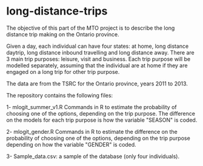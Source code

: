 # long-distance-trips

The objective of this part of the MTO project is to describe the long distance trip making on the Ontario province. 

Given a day, each individual can have four states: at home, long distance daytrip, long distance inbound travelling and long distance away. There are 3 main trip purposes: leisure, visit and business. Each trip purpose will be modelled separately, assuming that the individual are at home if they are engaged on a long trip for other trip purpose.

The data are from the TSRC for the Ontario province, years 2011 to 2013.

The repository contains the following files:

1- mlogit_summer_v1.R Commands in R to estimate the probability of choosing one of the options, depending on the trip purpose. The difference on the models for each trip purpose is how the variable "SEASON" is coded.

2- mlogit_gender.R Commands in R to estimate the difference on the probability of choosing one of the options, depending on the trip purpose depending on how the variable "GENDER" is coded.

3- Sample_data.csv: a sample of the database (only four individuals).
